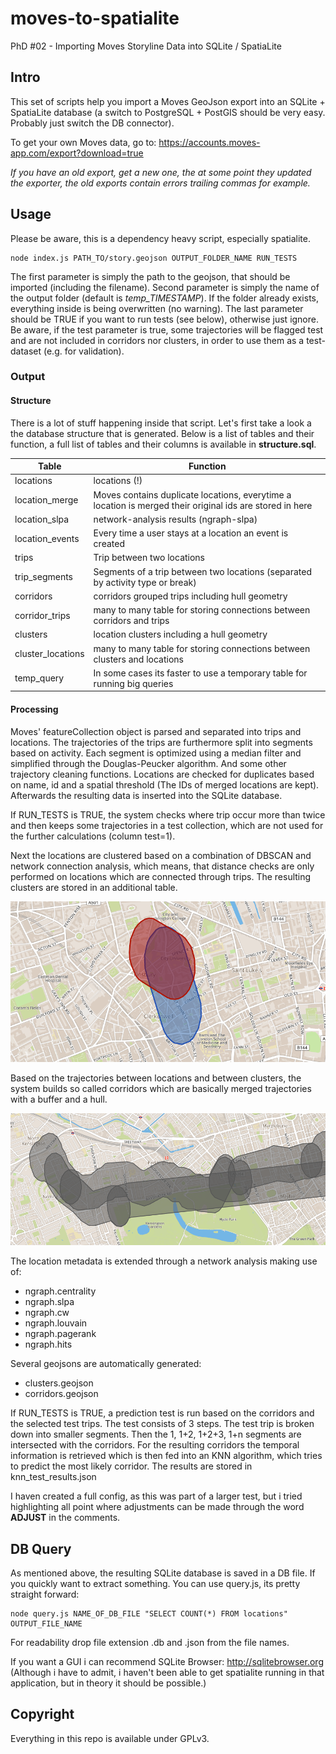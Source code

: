 # moves-to-spatialite
PhD #02 - Importing Moves Storyline Data into SQLite / SpatiaLite

## Intro
This set of scripts help you import a Moves GeoJson export into an SQLite + SpatiaLite database (a switch to PostgreSQL + PostGIS should be very easy. Probably just switch the DB connector).

To get your own Moves data, go to: https://accounts.moves-app.com/export?download=true

_If you have an old export, get a new one, the at some point they updated the exporter, the old exports contain errors trailing commas for example._

## Usage

Please be aware, this is a dependency heavy script, especially spatialite.

```
node index.js PATH_TO/story.geojson OUTPUT_FOLDER_NAME RUN_TESTS
```
The first parameter is simply the path to the geojson, that should be imported (including the filename). Second parameter is simply the name of the output folder (default is _temp\_TIMESTAMP_). If the folder already exists, everything inside is being overwritten (no warning). The last parameter should be TRUE if you want to run tests (see below), otherwise just ignore. Be aware, if the test parameter is true, some trajectories will be flagged test and are not included in corridors nor clusters, in order to use them as a test-dataset (e.g. for validation).

### Output

#### Structure

There is a lot of stuff happening inside that script. Let's first take a look a the database structure that is generated. Below is a list of tables and their function, a full list of tables and their columns is available in **structure.sql**.

Table | Function
------------ | -------------
locations | locations (!)
location_merge | Moves contains duplicate locations, everytime a location is merged their original ids are stored in here
location_slpa | network-analysis results (ngraph-slpa)
location_events | Every time a user stays at a location an event is created
trips | Trip between two locations
trip_segments | Segments of a trip between two locations (separated by activity type or break)
corridors | corridors grouped trips including hull geometry
corridor_trips | many to many table for storing connections between corridors and trips
clusters | location clusters including a hull geometry
cluster_locations | many to many table for storing connections between clusters and locations
temp_query | In some cases its faster to use a temporary table for running big queries

#### Processing

Moves' featureCollection object is parsed and separated into trips and locations. The trajectories of the trips are furthermore split into segments based on activity. Each segment is optimized using a median filter and simplified through the Douglas-Peucker algorithm. And some other trajectory cleaning functions. Locations are checked for duplicates based on name, id and a spatial threshold (The IDs of merged locations are kept). Afterwards the resulting data is inserted into the SQLite database. 

If RUN_TESTS is TRUE, the system checks where trip occur more than twice and then keeps some trajectories in a test collection, which are not used for the further calculations (column test=1).

Next the locations are clustered based on a combination of DBSCAN and network connection analysis, which means, that distance checks are only performed on locations which are connected through trips. The resulting clusters are stored in an additional table.

![Location cluster test](https://github.com/sebastian-meier/moves-to-spatialite/blob/master/thumb_cluster.png?raw=true)

Based on the trajectories between locations and between clusters, the system builds so called corridors which are basically merged trajectories with a buffer and a hull.

![Corridor test](https://github.com/sebastian-meier/moves-to-spatialite/blob/master/thumb_corridors.png?raw=true)

The location metadata is extended through a network analysis making use of:
- ngraph.centrality
- ngraph.slpa
- ngraph.cw
- ngraph.louvain
- ngraph.pagerank
- ngraph.hits

Several geojsons are automatically generated:
- clusters.geojson
- corridors.geojson

If RUN\_TESTS is TRUE, a prediction test is run based on the corridors and the selected test trips. The test consists of 3 steps. The test trip is broken down into smaller segments. Then the 1, 1+2, 1+2+3, 1+n segments are intersected with the corridors. For the resulting corridors the temporal information is retrieved which is then fed into an KNN algorithm, which tries to predict the most likely corridor. The results are stored in knn\_test\_results.json

I haven created a full config, as this was part of a larger test, but i tried highlighting all point where adjustments can be made through the word **ADJUST** in the comments.

## DB Query

As mentioned above, the resulting SQLite database is saved in a DB file. If you quickly want to extract something. You can use query.js, its pretty straight forward:

```
node query.js NAME_OF_DB_FILE "SELECT COUNT(*) FROM locations" OUTPUT_FILE_NAME
```

For readability drop file extension .db and .json from the file names.

If you want a GUI i can recommend SQLite Browser: http://sqlitebrowser.org
(Although i have to admit, i haven't been able to get spatialite running in that application, but in theory it should be possible.)

## Copyright
Everything in this repo is available under GPLv3. 